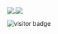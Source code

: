 <a href="https://github.com/anuraghazra/github-readme-stats">
  <img align="center" src="https://github-readme-stats-two-woad-82.vercel.app/api?username=AhsanIsEpic&include_all_commits=true&show_icons=true&rank_icon=percentile" />
</a>
<a href="https://github.com/anuraghazra/convoychat">
  <img align="center" src="https://github-readme-stats-two-woad-82.vercel.app/api/top-langs/?username=AhsanIsEpic" />
</a>


![visitor badge](https://visitor-badge.imlete.cn/?id=AhsanIsEpic.readme)


<!--
### You've reached the profile of AhsanIsEpic

Description stuff
-->

<!--
![visitors](https://visitor-badge.glitch.me/badge?page_id=AhsanIsEpic.readme)
![visitors](https://vbr.nathanchung.dev/badge?page_id=AhsanIsEpic.readme)
-->
